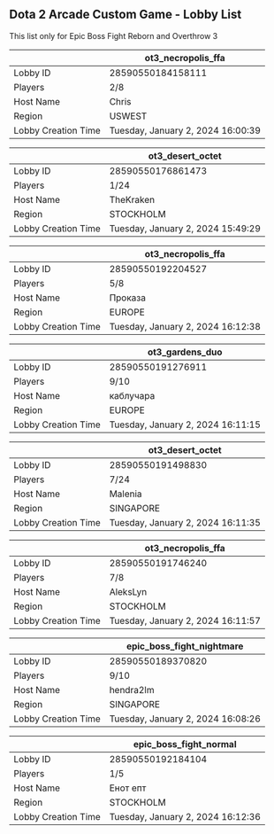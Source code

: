 ## Dota 2 Arcade Custom Game - Lobby List

This list only for Epic Boss Fight Reborn and Overthrow 3

|  | ot3_necropolis_ffa |
| ------ | ------ |
| Lobby ID | 28590550184158111 |
| Players | 2/8 |
| Host Name | Chris |
| Region | USWEST |
| Lobby Creation Time | Tuesday, January 2, 2024 16:00:39 |


|  | ot3_desert_octet |
| ------ | ------ |
| Lobby ID | 28590550176861473 |
| Players | 1/24 |
| Host Name | TheKraken |
| Region | STOCKHOLM |
| Lobby Creation Time | Tuesday, January 2, 2024 15:49:29 |


|  | ot3_necropolis_ffa |
| ------ | ------ |
| Lobby ID | 28590550192204527 |
| Players | 5/8 |
| Host Name | Проказа |
| Region | EUROPE |
| Lobby Creation Time | Tuesday, January 2, 2024 16:12:38 |


|  | ot3_gardens_duo |
| ------ | ------ |
| Lobby ID | 28590550191276911 |
| Players | 9/10 |
| Host Name | каблучара |
| Region | EUROPE |
| Lobby Creation Time | Tuesday, January 2, 2024 16:11:15 |


|  | ot3_desert_octet |
| ------ | ------ |
| Lobby ID | 28590550191498830 |
| Players | 7/24 |
| Host Name | Malenia |
| Region | SINGAPORE |
| Lobby Creation Time | Tuesday, January 2, 2024 16:11:35 |


|  | ot3_necropolis_ffa |
| ------ | ------ |
| Lobby ID | 28590550191746240 |
| Players | 7/8 |
| Host Name | AleksLyn |
| Region | STOCKHOLM |
| Lobby Creation Time | Tuesday, January 2, 2024 16:11:57 |


|  | epic_boss_fight_nightmare |
| ------ | ------ |
| Lobby ID | 28590550189370820 |
| Players | 9/10 |
| Host Name | hendra2lm |
| Region | SINGAPORE |
| Lobby Creation Time | Tuesday, January 2, 2024 16:08:26 |


|  | epic_boss_fight_normal |
| ------ | ------ |
| Lobby ID | 28590550192184104 |
| Players | 1/5 |
| Host Name | Енот епт |
| Region | STOCKHOLM |
| Lobby Creation Time | Tuesday, January 2, 2024 16:12:36 |


